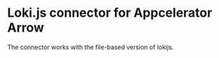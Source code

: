# Loki.js connector for Appcelerator Arrow

The connector works with the file-based version of lokijs.
